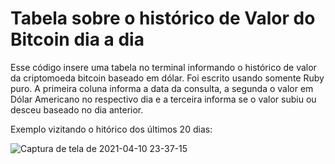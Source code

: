 # Tabela sobre o histórico de Valor do Bitcoin dia a dia
Esse código insere uma tabela no terminal informando o histórico de valor da criptomoeda bitcoin baseado em dólar. Foi escrito usando somente Ruby puro. A primeira coluna informa a data da consulta, a segunda o valor em Dólar Americano no respectivo dia e a terceira informa se o valor subiu ou desceu baseado no dia anterior.

Exemplo vizitando o hitórico dos últimos 20 dias:

![Captura de tela de 2021-04-10 23-37-15](https://user-images.githubusercontent.com/59586689/114290419-111e5e80-9a56-11eb-9a7c-8c2691c17ed8.png)
